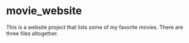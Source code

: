 # movie_website
This is a website project that lists some of my favorite movies. There are three files altogether. 
